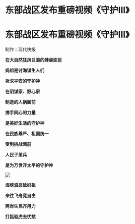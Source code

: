 # 东部战区发布重磅视频《守护Ⅲ》

# 东部战区发布重磅视频《守护Ⅲ》

制作丨现代快报

**在大自然狂风巨浪的肆虐面前**

**妈祖是讨海谋生人们**

**祈求平安的守护神**

**在阴谋家、野心家**

**制造的人祸面前**

**携手同心的力量**

**是美好生活的守护神**

**在民族尊严、祖国统一**

**受到挑战面前**

**人民子弟兵**

**是为万世开太平的守护神**

![](https://inews.gtimg.com/om_bt/OrSejw2hg9jKeub9PwtBC0voCdDuARprnmXDkL1J01svQAA/1000)

**海峡浪恶延妈祖**

**来往飞舟竞自由**

**两岸生民齐用力**

**打狐驱虎去忧愁**

